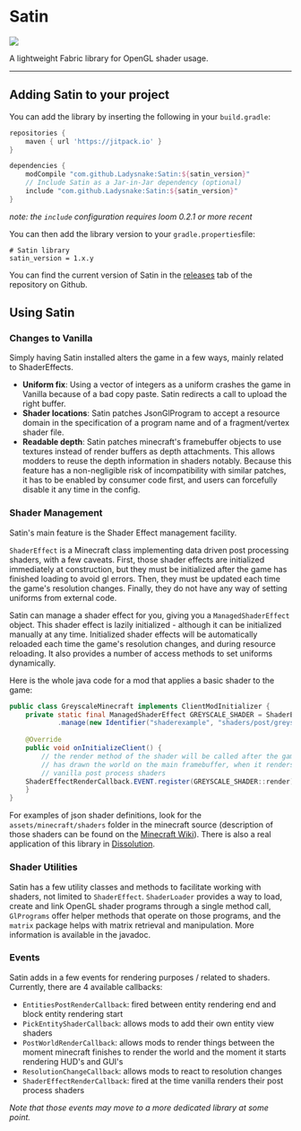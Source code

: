 # Satin

[![](https://jitpack.io/v/Ladysnake/Satin.svg)](https://jitpack.io/#Ladysnake/Satin)

A lightweight Fabric library for OpenGL shader usage.

---

## Adding Satin to your project

You can add the library by inserting the following in your `build.gradle`:

```gradle
repositories {
	maven { url 'https://jitpack.io' }
}

dependencies {
    modCompile "com.github.Ladysnake:Satin:${satin_version}"
    // Include Satin as a Jar-in-Jar dependency (optional)
    include "com.github.Ladysnake:Satin:${satin_version}"
}
```
*note: the `include` configuration requires loom 0.2.1 or more recent*

You can then add the library version to your `gradle.properties`file:

```properties
# Satin library
satin_version = 1.x.y
```

You can find the current version of Satin in the [releases](https://github.com/Ladysnake/Satin/releases) tab of the repository on Github.

## Using Satin

### Changes to Vanilla

Simply having Satin installed alters the game in a few ways, mainly related to ShaderEffects.

- **Uniform fix**: Using a vector of integers as a uniform crashes the game in Vanilla because of a bad
copy paste. Satin redirects a call to upload the right buffer.
- **Shader locations**: Satin patches JsonGlProgram to accept a resource domain in the specification
of a program name and of a fragment/vertex shader file.
- **Readable depth**: Satin patches minecraft's framebuffer objects to use textures instead of render
buffers as depth attachments. This allows modders to reuse the depth information in shaders notably.
Because this feature has a non-negligible risk of incompatibility with similar patches, it has to be enabled 
by consumer code first, and users can forcefully disable it any time in the config.

### Shader Management

Satin's main feature is the Shader Effect management facility. 

`ShaderEffect` is a Minecraft class implementing data driven post processing shaders, with a few caveats. First, those shader effects are initialized immediately at construction, but they must be initialized after the game has finished loading to avoid gl errors. Then, they must be updated each time the game's resolution changes. Finally, they do not have any way of setting uniforms from external code.

Satin can manage a shader effect for you, giving you a `ManagedShaderEffect` object. This shader effect is lazily initialized - although it can be initialized manually at any time. Initialized shader effects will be automatically reloaded each time the game's resolution changes, and during resource reloading. It also provides a number of access methods to set uniforms dynamically.

Here is the whole java code for a mod that applies a basic shader to the game:

```java
public class GreyscaleMinecraft implements ClientModInitializer {
    private static final ManagedShaderEffect GREYSCALE_SHADER = ShaderEffectManager.getInstance()
    		.manage(new Identifier("shaderexample", "shaders/post/greyscale.json"));
    
    @Override
    public void onInitializeClient() {
        // the render method of the shader will be called after the game
        // has drawn the world on the main framebuffer, when it renders
        // vanilla post process shaders
	ShaderEffectRenderCallback.EVENT.register(GREYSCALE_SHADER::render);
    }
}
```

For examples of json shader definitions, look for the `assets/minecraft/shaders` folder in the minecraft source (description of those shaders can be found on the [Minecraft Wiki](https://minecraft.gamepedia.com/Shaders)). There is also a real application of this library in [Dissolution](https://github.com/Ladysnake/Dissolution/blob/2ab4f85f4d70e45b6c23efba63f9b8b6cf352d32/src/main/java/ladysnake/dissolution/client/DissolutionFx.java).

### Shader Utilities

Satin has a few utility classes and methods to facilitate working with shaders, not limited to `ShaderEffect`. 
`ShaderLoader` provides a way to load, create and link OpenGL shader programs through a single method call, 
`GlPrograms` offer helper methods that operate on those programs, and the `matrix` package helps with matrix retrieval and manipulation. 
More information is available in the javadoc.

### Events

Satin adds in a few events for rendering purposes / related to shaders. Currently, there are 4 available callbacks:

- `EntitiesPostRenderCallback`: fired between entity rendering end and block entity rendering start
- `PickEntityShaderCallback`: allows mods to add their own entity view shaders
- `PostWorldRenderCallback`: allows mods to render things between the moment minecraft finishes to render the world
and the moment it starts rendering HUD's and GUI's
- `ResolutionChangeCallback`: allows mods to react to resolution changes
- `ShaderEffectRenderCallback`: fired at the time vanilla renders their post process shaders

*Note that those events may move to a more dedicated library at some point.*

